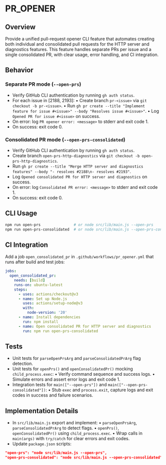 # PR_OPENER

## Overview
Provide a unified pull-request opener CLI feature that automates creating both individual and consolidated pull requests for the HTTP server and diagnostics features. This feature handles separate PRs per issue and a single consolidated PR, with clear usage, error handling, and CI integration.

## Behavior

### Separate PR mode (`--open-prs`)
- Verify GitHub CLI authentication by running `gh auth status`.
- For each issue in [2188, 2193]:
  • Create branch `pr-<issue>` via `git checkout -b pr-<issue>`.
  • Run `gh pr create --title "Implement feature for issue #<issue>" --body "Resolves issue #<issue>"`.
  • Log `Opened PR for issue #<issue>` on success.
- On error: log `PR opener error: <message>` to stderr and exit code 1.
- On success: exit code 0.

### Consolidated PR mode (`--open-prs-consolidated`)
- Verify GitHub CLI authentication by running `gh auth status`.
- Create branch `open-prs-http-diagnostics` via `git checkout -b open-prs-http-diagnostics`.
- Run `gh pr create --title "Merge HTTP server and diagnostics features" --body "- resolves #2188\n- resolves #2193"`.
- Log `Opened consolidated PR for HTTP server and diagnostics` on success.
- On error: log `Consolidated PR error: <message>` to stderr and exit code 1.
- On success: exit code 0.

## CLI Usage
```bash
npm run open-prs               # or node src/lib/main.js --open-prs
npm run open-prs-consolidated  # or node src/lib/main.js --open-prs-consolidated
```

## CI Integration
Add a job `open_consolidated_pr` in `.github/workflows/pr_opener.yml` that runs after build and test jobs:
```yaml
jobs:
  open_consolidated_pr:
    needs: [build]
    runs-on: ubuntu-latest
    steps:
      - uses: actions/checkout@v3
      - name: Set up Node.js
        uses: actions/setup-node@v3
        with:
          node-version: '20'
      - name: Install dependencies
        run: npm install
      - name: Open consolidated PR for HTTP server and diagnostics
        run: npm run open-prs-consolidated
```

## Tests
- Unit tests for `parseOpenPrsArg` and `parseConsolidatedPrArg` flag detection.
- Unit tests for `openPrs()` and `openConsolidatedPr()` mocking `child_process.exec`:
  • Verify command sequence and success logs.
  • Simulate errors and assert error logs and exit code 1.
- Integration tests for `main(["--open-prs"])` and `main(["--open-prs-consolidated"])`:
  • Stub `exec` and `process.exit`, capture logs and exit codes in success and failure scenarios.

## Implementation Details
- In `src/lib/main.js` export and implement:
  • `parseOpenPrsArg`, `parseConsolidatedPrArg` to detect flags.
  • `openPrs()`, `openConsolidatedPr()` using `child_process.exec`.
  • Wrap calls in `main(args)` with `try/catch` for clear errors and exit codes.
- Update `package.json` scripts:
```json
"open-prs": "node src/lib/main.js --open-prs",
"open-prs-consolidated": "node src/lib/main.js --open-prs-consolidated"
```